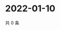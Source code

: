 # 2022-01-10

共 0 条

<!-- BEGIN WEIBO -->
<!-- 最后更新时间 Mon Jan 10 2022 05:11:01 GMT+0800 (China Standard Time) -->

<!-- END WEIBO -->
